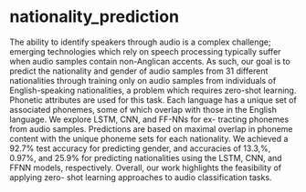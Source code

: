 # nationality_prediction
The ability to identify speakers through audio is a complex challenge; emerging technologies which rely on speech processing typically suffer when audio samples contain non-Anglican accents. As such, our goal is to predict the nationality and gender of audio samples from 31 different nationalities through training only on audio samples from individuals of English-speaking nationalities, a problem which requires zero-shot learning. Phonetic attributes are used for this task. Each language has a unique set of associated phonemes, some of which overlap with those in the English language. We explore LSTM, CNN, and FF-NNs for ex- tracting phonemes from audio samples. Predictions are based on maximal overlap in phoneme content with the unique phoneme sets for each nationality. We achieved a 92.7% test accuracy for predicting gender, and accuracies of 13.3,%, 0.97%, and 25.9% for predicting nationalities using the LSTM, CNN, and FFNN models, respectively. Overall, our work highlights the feasibility of applying zero- shot learning approaches to audio classification tasks.

